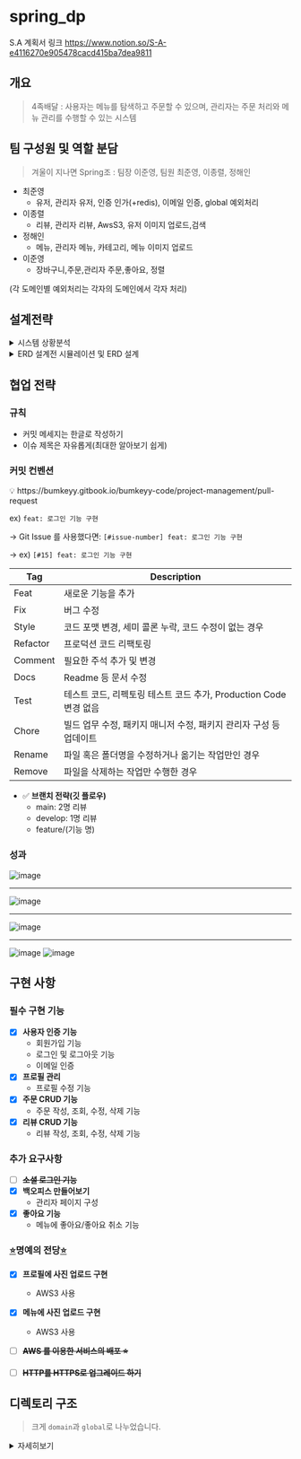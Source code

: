 # spring_dp

S.A 계획서 링크
https://www.notion.so/S-A-e4116270e905478cacd415ba7dea9811


## 개요 
> 4족배달 : 사용자는 메뉴를 탐색하고 주문할 수 있으며, 관리자는 주문 처리와 메뉴 관리를 수행할 수 있는 시스템

## 팀 구성원 및 역할 분담 
> 겨울이 지나면 Spring조 : 팀장 이준영, 팀원 최준영, 이종렬, 정해인     

* 최준영
  * 유저, 관리자 유저, 인증 인가(+redis), 이메일 인증, global 예외처리 
* 이종렬
  * 리뷰, 관리자 리뷰, AwsS3, 유저 이미지 업로드,검색
* 정해인
  * 메뉴, 관리자 메뉴, 카테고리, 메뉴 이미지 업로드
* 이준영
  * 장바구니,주문,관리자 주문,좋아요, 정렬

(각 도메인별 예외처리는 각자의 도메인에서 각자 처리)

## 설계전략

<details>
<summary>시스템 상황분석</summary>


- `4족 배달`은 `회원가입`을 할 수 있다.
    - id, **email, nickname, password**, intro, image
    - `id`, `email`, `password`, `nickname - 램덤 닉네임 기본으로 부여`,`ex) 바나나123
    - `이메일` 인증 기능이 존재한다.
    - `사용자`는 `손님`, `관리자`로 구분된다.
- `로그인을 안한 사용자`는
    - 리뷰 목록을 조회할 수 있다.
        - 메뉴 목록을 조회할 수 있다.
        - 작성된 모든 리뷰를 조회할 수 있다.
    - 카테고리별로 최신순 / 좋아요순으로 메뉴목록을 조회할 수 있다.
    - 다른 사람의 마이페이지를 볼 수 있다.
        - 닉네임, 사진, 한 줄 소개를 볼 수 있다.
        - 해당 사용자의 리뷰 목록, 좋아요 목록을 볼 수 있다.
- `로그인 사용자(손님)`는
    - `장바구니`에 `메뉴`를 담을 수 있다.
    - `손님`은 `장바구니`를 여러개 사용 가능하다 (1 : N)
    - 하나의 `장바구니`에는 여러 개의 `메뉴` 를 담을 수 있으며, 수량은 제한이없다.
    - 사용자는 본인의 `장바구니`에 담긴 `메뉴`를 `주문`할 수 있다.
    - 주문한 메뉴를 관리자가 진행을 하기 전까진 취소할 수 있다.
    - `리뷰`를 작성할 수 있다.
        - ~~별점을 추가할 수 있다. (보류)~~
    - `리뷰`를 수정할 수 있다.
    
    - `리뷰`를 삭제할 수 있다.
    - `메뉴` `좋아요`를 누를 수 있다. (N:M)
    - 자신의 `프로필`을 `수정`할 수 있다.
        - `주문 내역`을 볼 수 있다.
        - 자신이 작성한 `리뷰 목록`을 볼 수 있다.
        - 자신이 누른 `좋아요 목록`을 볼 수 있다.
        - 닉네임이나 한 줄 소개, 사진은 바로 `수정` 가능하다.
        - `비밀번호` `수정`은 한번 더 비밀번호를 `검증`한다.
        - 최근 3번 안에 사용한 비밀번호는 사용할 수 없다.
        - 로그인 또는 비밀번호 수정 시도를 3번 이상할 경우, 계정을 잠군다.
- `로그인 사용자 (관리자)` 는
    - `상품`을 `추가`할 수 있다.
        - 상품의 카테고리를 하나 이상 지정해야한다.
    - `상품`을 `수정`할 수 있다.
    - `상품`을 `삭제`할 수 있다.
    - `카테고리`를 `추가` 할 수 있다.
    - `카테고리`를 `수정`할 수 있다.
    - `카테고리`를 `삭제`할 수 있다
    - 당일 `판매 상품 목록`을 `조회`할 수 있다.
    - `총 판매 상품 목록`을 `조회`할 수 있다
    - `판매내역`을 `삭제`할 수 있다.
    - `주문 보류중`인 주문을 `취소` 혹은 `진행중`으로 변경할 수 있다.
    - `주문 진행중`인 주문을 `완료`상태로 변경 할 수 있다.
    - 사용의 `리뷰`를 관리 할 수 있다.
    - 사용자들을 조회할 수 있다.
    - 주문 처리를 할 수 있다. (보류 → 진행 중→ 완료 / 보류 → 취소) → Enum
    - 관리자가 사용자의 등급을 조정할 수 있다. (일반 사용자 → 관리자)


</details>


<details>
 
<summary>ERD 설계전 시뮬레이션 및 ERD 설계</summary>

![image](https://github.com/junyeong237/spring_dp/assets/70509488/124e8602-eb20-4fe4-b11f-3cc4d0eb24ac)


![erd](https://github.com/junyeong237/spring_dp/assets/70509488/331fdcf9-69c0-47df-85b8-b10bee63d81e)

https://www.erdcloud.com/d/KSXe7seXT4ftQCYD9

</details>
 

## 협업 전략

### 규칙

- 커밋 메세지는 한글로 작성하기
- 이슈 제목은 자유롭게(최대한 알아보기 쉽게)

### 커밋 컨벤션

<aside>
💡 https://bumkeyy.gitbook.io/bumkeyy-code/project-management/pull-request

</aside>

ex) `feat: 로그인 기능 구현`

→ Git Issue 를 사용했다면: `[#issue-number] feat: 로그인 기능 구현`

→ ex) `[#15] feat: 로그인 기능 구현`

| Tag | Description |
| --- | --- |
| Feat | 새로운 기능을 추가 |
| Fix | 버그 수정 |
| Style | 코드 포맷 변경, 세미 콜론 누락, 코드 수정이 없는 경우 |
| Refactor | 프로덕션 코드 리팩토링 |
| Comment | 필요한 주석 추가 및 변경 |
| Docs | Readme 등 문서 수정 |
| Test | 테스트 코드, 리펙토링 테스트 코드 추가, Production Code 변경 없음 |
| Chore | 빌드 업무 수정, 패키지 매니저 수정, 패키지 관리자 구성 등 업데이트  |
| Rename | 파일 혹은 폴더명을 수정하거나 옮기는 작업만인 경우 |
| Remove | 파일을 삭제하는 작업만 수행한 경우 |
- ✅ **브랜치 전략(깃 플로우)**
    - main: 2명 리뷰
    - develop: 1명 리뷰
    - feature/(기능 명)

### 성과

![image](https://github.com/junyeong237/spring_dp/assets/70509488/0e5014e6-d322-4c6d-b1e3-65e7400093b9)

---------------------------------------------------------------------------------------------------------------

![image](https://github.com/junyeong237/spring_dp/assets/70509488/595815c8-4975-4207-a45a-d8d61db9c80b)


---------------------------------------------------------------------------------------------------------------

![image](https://github.com/junyeong237/spring_dp/assets/70509488/e3a5a945-6618-4c55-9485-99fc14522aaa)


---------------------------------------------------------------------------------------------------------------
![image](https://github.com/junyeong237/spring_dp/assets/70509488/4a8c7268-3173-4020-bc1d-aa35504d094b)
![image](https://github.com/junyeong237/spring_dp/assets/70509488/5efd541a-7a56-415c-a779-b524b38f416c)



 
## 구현 사항 

### **필수 구현 기능**

- [x]  **사용자 인증 기능**
    - 회원가입 기능
    - 로그인 및 로그아웃 기능
    - 이메일 인증
- [x]  **프로필 관리**
    - 프로필 수정 기능
- [x]  **주문 CRUD 기능**
    - 주문 작성, 조회, 수정, 삭제 기능
- [x]  **리뷰 CRUD 기능**
    - 리뷰 작성, 조회, 수정, 삭제 기능 


### **추가 요구사항**

- [ ]  ~~**소셜 로그인 기능**~~
- [x] **백오피스 만들어보기**
    - 관리자 페이지 구성
- [x]  **좋아요 기능**
    - 메뉴에 좋아요/좋아요 취소 기능


### [⭐](https://emojipedia.org/star/)명예의 전당[⭐](https://emojipedia.org/star/)

- [x] **프로필에 사진 업로드 구현**
    - AWS3 사용
- [x] **메뉴에 사진 업로드 구현**
    - AWS3 사용
- [ ] ~~**AWS 를 이용한 서비스의 배포 ⭐**~~
- [ ] ~~**HTTP를 HTTPS로 업그레이드 하기**~~
     

## 디렉토리 구조
> 크게 `domain`과 `global`로 나누었습니다.     
<details>
<summary>자세히보기</summary>

```
├─main
│  ├─java
│  │  └─com
│  │      └─example
│  │          └─dp
│  │              │  DpApplication.java
│  │              │
│  │              ├─domain
│  │              │  ├─admin
│  │              │  │  ├─controller
│  │              │  │  │      AdminCategoryController.java
│  │              │  │  │      AdminMenuController.java
│  │              │  │  │      AdminOrderController.java
│  │              │  │  │      AdminReviewController.java
│  │              │  │  │      AdminUserController.java
│  │              │  │  │
│  │              │  │  └─service
│  │              │  │      │  AdminCategoryService.java
│  │              │  │      │  AdminMenuService.java
│  │              │  │      │  AdminOrderService.java
│  │              │  │      │  AdminReviewService.java
│  │              │  │      │  AdminUserService.java
│  │              │  │      │
│  │              │  │      └─impl
│  │              │  │              AdminCategoryServiceImpl.java
│  │              │  │              AdminMenuServiceImpl.java
│  │              │  │              AdminOrderServiceImpl.java
│  │              │  │              AdminReviewServiceImpl.java
│  │              │  │              AdminUserServiceImpl.java
│  │              │  │
│  │              │  ├─cart
│  │              │  │  ├─controller
│  │              │  │  │      CartController.java
│  │              │  │  │
│  │              │  │  ├─dto
│  │              │  │  │  ├─request
│  │              │  │  │  │      CartDeleteRequestMenuDto.java
│  │              │  │  │  │      CartRequestMenuDto.java
│  │              │  │  │  │
│  │              │  │  │  └─response
│  │              │  │  │          CartResponseDto.java
│  │              │  │  │
│  │              │  │  ├─entity
│  │              │  │  │      Cart.java
│  │              │  │  │
│  │              │  │  ├─exception
│  │              │  │  │      CartErrorCode.java
│  │              │  │  │      NotFoundCartMenuExcepiton.java
│  │              │  │  │      NotFoundMenuException.java
│  │              │  │  │
│  │              │  │  ├─repository
│  │              │  │  │      CartRepository.java
│  │              │  │  │
│  │              │  │  └─service
│  │              │  │      │  CartService.java
│  │              │  │      │
│  │              │  │      └─impl
│  │              │  │              CartServiceImpl.java
│  │              │  │
│  │              │  ├─category
│  │              │  │  ├─dto
│  │              │  │  │  ├─request
│  │              │  │  │  │      CategoryRequestDto.java
│  │              │  │  │  │
│  │              │  │  │  └─response
│  │              │  │  │          CategoryResponseDto.java
│  │              │  │  │
│  │              │  │  ├─entity
│  │              │  │  │      Category.java
│  │              │  │  │
│  │              │  │  ├─exception
│  │              │  │  │      CategoryErrorCode.java
│  │              │  │  │      ExistsCategoryTypeException.java
│  │              │  │  │      ForbiddenDeleteCategoryException.java
│  │              │  │  │      NotFoundCategoryException.java
│  │              │  │  │
│  │              │  │  └─repository
│  │              │  │          CategoryRepository.java
│  │              │  │
│  │              │  ├─menu
│  │              │  │  ├─controller
│  │              │  │  │      MenuController.java
│  │              │  │  │
│  │              │  │  ├─dto
│  │              │  │  │  ├─request
│  │              │  │  │  │      MenuRequestDto.java
│  │              │  │  │  │
│  │              │  │  │  └─response
│  │              │  │  │          MenuDetailResponseDto.java
│  │              │  │  │          MenuSimpleResponseDto.java
│  │              │  │  │
│  │              │  │  ├─entity
│  │              │  │  │      Menu.java
│  │              │  │  │
│  │              │  │  ├─exception
│  │              │  │  │      ExistsMenuNameException.java
│  │              │  │  │      ForbiddenUpdateMenuException.java
│  │              │  │  │      InvalidInputException.java
│  │              │  │  │      MenuErrorCode.java
│  │              │  │  │      NotFoundMenuException.java
│  │              │  │  │
│  │              │  │  ├─repository
│  │              │  │  │      MenuRepository.java
│  │              │  │  │
│  │              │  │  └─service
│  │              │  │      │  MenuService.java
│  │              │  │      │
│  │              │  │      └─impl
│  │              │  │              MenuServiceImpl.java
│  │              │  │
│  │              │  ├─menucategory
│  │              │  │  ├─entity
│  │              │  │  │      MenuCategory.java
│  │              │  │  │
│  │              │  │  └─repository
│  │              │  │          MenuCategoryRepository.java
│  │              │  │
│  │              │  ├─menulike
│  │              │  │  ├─controller
│  │              │  │  │      MenuLikeController.java
│  │              │  │  │
│  │              │  │  ├─entity
│  │              │  │  │      MenuLike.java
│  │              │  │  │
│  │              │  │  ├─repository
│  │              │  │  │      MenuLikeRepository.java
│  │              │  │  │
│  │              │  │  └─service
│  │              │  │      │  MenuLikeService.java
│  │              │  │      │
│  │              │  │      └─impl
│  │              │  │              MenuLikeServiceImpl.java
│  │              │  │
│  │              │  ├─model
│  │              │  │      TimeEntity.java
│  │              │  │
│  │              │  ├─order
│  │              │  │  ├─controller
│  │              │  │  │      OrderController.java
│  │              │  │  │
│  │              │  │  ├─dto
│  │              │  │  │  ├─request
│  │              │  │  │  │      OrderStateRequestDto.java
│  │              │  │  │  │
│  │              │  │  │  └─response
│  │              │  │  │          OrderResponseDto.java
│  │              │  │  │
│  │              │  │  ├─entity
│  │              │  │  │      Order.java
│  │              │  │  │      OrderState.java
│  │              │  │  │
│  │              │  │  ├─exception
│  │              │  │  │      ForbiddenDeleteOrderRoleExcepiton.java
│  │              │  │  │      ForbiddenDeleteOrderStateException.java
│  │              │  │  │      ForbiddenOrderQuantity.java
│  │              │  │  │      ForbiddenOrderState.java
│  │              │  │  │      ForbiddenOrderStateNotCreated.java
│  │              │  │  │      ForbiddenOrderStateNotPending.java
│  │              │  │  │      NotFoundCartListForOrderException.java
│  │              │  │  │      NotFoundOrderException.java
│  │              │  │  │      OrderErrorCode.java
│  │              │  │  │
│  │              │  │  ├─repository
│  │              │  │  │      OrderRepository.java
│  │              │  │  │
│  │              │  │  └─service
│  │              │  │      │  OrderService.java
│  │              │  │      │
│  │              │  │      └─impl
│  │              │  │              OrderServiceImpl.java
│  │              │  │
│  │              │  ├─ordermenu
│  │              │  │  ├─entity
│  │              │  │  │      OrderMenu.java
│  │              │  │  │
│  │              │  │  └─repository
│  │              │  │          OrderMenuRepository.java
│  │              │  │
│  │              │  ├─review
│  │              │  │  ├─controller
│  │              │  │  │      ReviewController.java
│  │              │  │  │
│  │              │  │  ├─dto
│  │              │  │  │  ├─request
│  │              │  │  │  │      ReviewRequestDto.java
│  │              │  │  │  │
│  │              │  │  │  └─response
│  │              │  │  │          ReviewResponseDto.java
│  │              │  │  │
│  │              │  │  ├─entity
│  │              │  │  │      Review.java
│  │              │  │  │
│  │              │  │  ├─exception
│  │              │  │  │      ForbiddenAccessReviewException.java
│  │              │  │  │      ForbiddenCreateReviewException.java
│  │              │  │  │      NotFoundOrderException.java
│  │              │  │  │      NotFoundReviewException.java
│  │              │  │  │      NotFoundUserException.java
│  │              │  │  │      ReviewAlreadyExistsException.java
│  │              │  │  │      ReviewErrorCode.java
│  │              │  │  │
│  │              │  │  ├─repository
│  │              │  │  │      ReviewRepository.java
│  │              │  │  │
│  │              │  │  └─service
│  │              │  │      │  ReviewService.java
│  │              │  │      │
│  │              │  │      └─impl
│  │              │  │              ReviewServiceImpl.java
│  │              │  │
│  │              │  └─user
│  │              │      │  UserRole.java
│  │              │      │
│  │              │      ├─controller
│  │              │      │      UserController.java
│  │              │      │
│  │              │      ├─dto
│  │              │      │  │  UserCheckCodeRequestDto.java
│  │              │      │  │  UserSendMailRequestDto.java
│  │              │      │  │
│  │              │      │  ├─request
│  │              │      │  │      UserLoginRequestDto.java
│  │              │      │  │      UserSignupRequestDto.java
│  │              │      │  │
│  │              │      │  └─response
│  │              │      │          UserResponseDto.java
│  │              │      │
│  │              │      ├─entity
│  │              │      │      User.java
│  │              │      │
│  │              │      ├─exception
│  │              │      │      ExistsUserEmailException.java
│  │              │      │      ExistsUsernameException.java
│  │              │      │      NotFoundUserException.java
│  │              │      │      UserErrorCode.java
│  │              │      │
│  │              │      ├─repository
│  │              │      │      UserRepository.java
│  │              │      │
│  │              │      └─service
│  │              │          │  UserService.java
│  │              │          │
│  │              │          └─impl
│  │              │                  UserLogoutImpl.java
│  │              │                  UserServiceImpl.java
│  │              │
│  │              └─global
│  │                  ├─config
│  │                  │      AwsS3Config.java
│  │                  │      JasyptConfig.java
│  │                  │      JpaAuditingConfig.java
│  │                  │      WebSecurityConfig.java
│  │                  │
│  │                  ├─exception
│  │                  │  │  RestApiException.java
│  │                  │  │
│  │                  │  ├─code
│  │                  │  │      CommonErrorCode.java
│  │                  │  │      ErrorCode.java
│  │                  │  │
│  │                  │  ├─handler
│  │                  │  │      GlobalExceptionHandler.java
│  │                  │  │
│  │                  │  └─response
│  │                  │          ErrorResponse.java
│  │                  │
│  │                  ├─infra
│  │                  │  └─mail
│  │                  │      │  MailConfig.java
│  │                  │      │
│  │                  │      └─service
│  │                  │          │  MailService.java
│  │                  │          │
│  │                  │          └─impl
│  │                  │                  MailServiceImpl.java
│  │                  │
│  │                  ├─jwt
│  │                  │      JwtUtil.java
│  │                  │
│  │                  ├─redis
│  │                  │      RedisConfig.java
│  │                  │      RedisUtil.java
│  │                  │
│  │                  ├─s3
│  │                  │  │  AwsS3Util.java
│  │                  │  │
│  │                  │  └─exception
│  │                  │          AwsS3ErrorCode.java
│  │                  │          FileTypeNotAllowedException.java
│  │                  │          NotFoundS3FileException.java
│  │                  │
│  │                  └─security
│  │                          JwtAuthenticationFilter.java
│  │                          JwtAuthorizationFilter.java
│  │                          UserDetailsImpl.java
│  │                          UserDetailsServiceImpl.java
│  │
│  └─resources
│      │  application-dev.yml
│      │  application.yml
│      │
│      ├─static
│      └─templates
│              mail.html
│
└─test
    ├─java
    │  └─com
    │      └─example
    │          └─dp
    │              │  DpApplicationTests.java
    │              │  TestRedisConfiguration.java
    │              │
    │              ├─domain
    │              │  ├─admin
    │              │  │  └─service
    │              │  │      └─impl
    │              │  │              AdminReviewServiceImplTest.java
    │              │  │              AdminUserServiceImplTest.java
    │              │  │
    │              │  ├─cart
    │              │  │      CartIntegrationTest.java
    │              │  │
    │              │  ├─category
    │              │  │  └─service
    │              │  │      └─impl
    │              │  │              AdminCategoryServiceImplTest.java
    │              │  │
    │              │  ├─menu
    │              │  │  └─service
    │              │  │      └─impl
    │              │  │              MenuServiceImplTest.java
    │              │  │
    │              │  ├─order
    │              │  │      AdminOrderIntegrationTest.java
    │              │  │      OrderIntegrationTest.java
    │              │  │
    │              │  └─review
    │              │      └─service
    │              │          └─impl
    │              │                  ReviewServiceImplTest.java
    │              │
    │              └─global
    │                  ├─cart
    │                  └─config
    │                          JasyptConfigTest.java
    │
    └─resources
            application-test.properties
            application.yml

```

</details>





